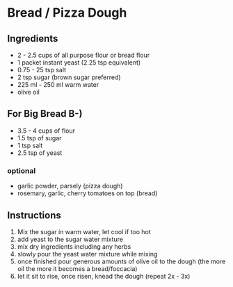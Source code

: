 # Bread / Pizza Dough

## Ingredients 
- 2 - 2.5 cups of all purpose flour or bread flour
- 1 packet instant yeast (2.25 tsp equivalent)
- 0.75 - 25 tsp salt 
- 2 tsp sugar (brown sugar preferred)
- 225 ml - 250 ml warm water 
- olive oil 

## For Big Bread B-)
- 3.5 - 4 cups of flour
- 1.5 tsp of sugar 
- 1 tsp salt
- 2.5 tsp of yeast 

### optional
- garlic powder, parsely (pizza dough)
- rosemary, garlic, cherry tomatoes on top (bread)


## Instructions
1. Mix the sugar in warm water, let cool if too hot
2. add yeast to the sugar water mixture 
3. mix dry ingredients including any herbs 
4. slowly pour the yeast water mixture while mixing 
5. once finished pour generous amounts of olive oil to the dough (the more oil the more it becomes a bread/foccacia)
6. let it sit to rise, once risen, knead the dough (repeat 2x - 3x)

